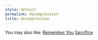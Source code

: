 ```yaml
---
style: default
permalink: decompression
title: decompression
---
```

You may also like:
[Remember You](http://scp-wiki.net/remember-you)
[Sacrifice](http://scp-wiki.net/sacrifice)